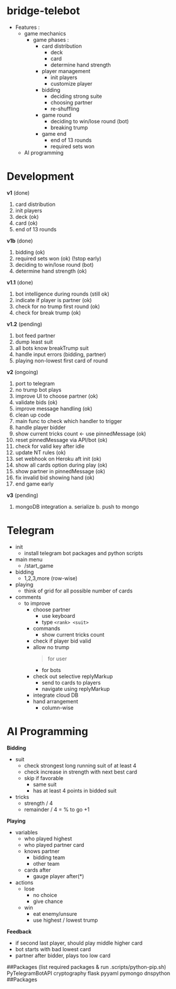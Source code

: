 # bridge-telebot

- Features :
  - game mechanics
    - game phases :
      - card distribution
        - deck
        - card
        - determine hand strength
      - player management
        - init players
        - customize player
      - bidding
        - deciding strong suite
        - choosing partner
        - re-shuffling
      - game round
        - deciding to win/lose round (bot)
        - breaking trump
      - game end
        - end of 13 rounds
        - required sets won
  - AI programming

# Development

**v1** (done)

1. card distribution
2. init players
3. deck (ok)
4. card (ok)
5. end of 13 rounds

**v1b** (done)

1. bidding (ok)
2. required sets won (ok) (!stop early)
3. deciding to win/lose round (bot)
4. determine hand strength (ok)

**v1.1** (done)

1. bot intelligence during rounds (still ok)
2. indicate if player is partner (ok)
3. check for no trump first round (ok)
4. check for break trump (ok)

**v1.2** (pending)

1. bot feed partner
2. dump least suit
3. all bots know breakTrump suit
4. handle input errors (bidding, partner)
5. playing non-lowest first card of round

**v2** (ongoing)

1. port to telegram
2. no trump bot plays
3. improve UI to choose partner (ok)
4. validate bids (ok)
5. improve message handling (ok)
6. clean up code
7. main func to check which handler to trigger
8. handle player bidder
9. show current tricks count <- use pinnedMessage (ok)
10. reset pinnedMessage via API/bot (ok)
11. check for valid key after idle
12. update NT rules (ok)
13. set webhook on Heroku aft init (ok)
14. show all cards option during play (ok)
15. show partner in pinnedMessage (ok)
16. fix invalid bid showing hand (ok)
17. end game early

**v3** (pending)

1. mongoDB integration
   a. serialize <Game>
   b. push to mongo

# Telegram

- init
  - install telegram bot packages and python scripts
- main menu
  - /start_game
- bidding
  - 1,2,3,more (row-wise)
- playing
  - think of grid for all possible number of cards
- comments
  - to improve
    - choose partner
      - use keyboard
      - type `<rank> <suit>`
    - commands
      - show current tricks count
    - check if player bid valid
    - allow no trump
      > for user
      - for bots
    - check out selective replyMarkup
      - send to cards to players
      - navigate using replyMarkup
    - integrate cloud DB
    - hand arrangement
      - column-wise

# AI Programming

**Bidding**

- suit
  - check strongest long running suit of at least 4
  - check increase in strength with next best card
  - skip if favorable
    - same suit
    - has at least 4 points in bidded suit
- tricks
  - strength / 4
  - remainder / 4 = % to go +1

**Playing**

- variables
  - who played highest
  - who played partner card
  - knows partner
    - bidding team
    - other team
  - cards after
    - gauge player after(\*)
- actions
  - lose
    - no choice
    - give chance
  - win
    - eat enemy/unsure
    - use highest / lowest trump

**Feedback**

- if second last player, should play middle higher card
- bot starts with bad lowest card
- partner after bidder, plays too low card

##Packages (list required packages & run .scripts/python-pip.sh)
PyTelegramBotAPI
cryptography
flask
pyyaml
pymongo
dnspython
##Packages
